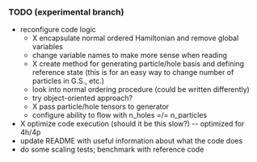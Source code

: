 ### TODO (experimental branch)

* reconfigure code logic
  * X encapsulate normal ordered Hamiltonian and remove global variables
  * change variable names to make more sense when reading
  * X create method for generating particle/hole basis and defining reference state (this is for an easy way to change number of particles in G.S., etc.)
  * look into normal ordering procedure (could be written differently)
  * try object-oriented approach?
  * X pass particle/hole tensors to generator
  * configure ability to flow with n_holes =/= n_particles
* X optimize code execution (should it be this slow?) -- optimized for 4h/4p
* update README with useful information about what the code does
* do some scaling tests; benchmark with reference code
